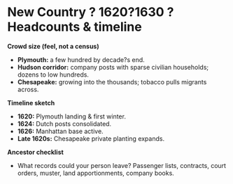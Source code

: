 ﻿# New Country ? 1620?1630 ? Headcounts & timeline

**Crowd size (feel, not a census)**
- **Plymouth:** a few hundred by decade?s end.  
- **Hudson corridor:** company posts with sparse civilian households; dozens to low hundreds.  
- **Chesapeake:** growing into the thousands; tobacco pulls migrants across.

**Timeline sketch**
- **1620:** Plymouth landing & first winter.  
- **1624:** Dutch posts consolidated.  
- **1626:** Manhattan base active.  
- **Late 1620s:** Chesapeake private planting expands.

**Ancestor checklist**
- What records could your person leave? Passenger lists, contracts, court orders, muster, land apportionments, company books.


